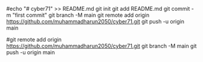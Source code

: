 #echo "# cyber71" >> README.md
git init
git add README.md
git commit -m "first commit"
git branch -M main
git remote add origin https://github.com/muhammadharun2050/cyber71.git
git push -u origin main

#git remote add origin https://github.com/muhammadharun2050/cyber71.git
git branch -M main
git push -u origin main